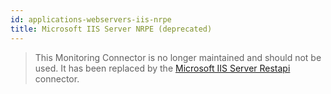 ```yaml
---
id: applications-webservers-iis-nrpe
title: Microsoft IIS Server NRPE (deprecated)
---
```


> This Monitoring Connector is no longer maintained and should not be used. It has been replaced by the [Microsoft IIS Server Restapi](applications-webservers-iis-restapi.md) connector.
